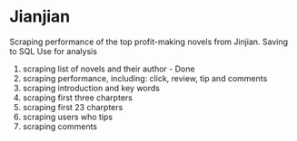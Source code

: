 # Jianjian

Scraping performance of the top profit-making novels from Jinjian. 
Saving to SQL
Use for analysis

1.  scraping list of novels and their author - Done
2.  scraping performance, including: click, review, tip and comments
3.  scraping introduction and key words
4.  scraping first three charpters
5.  scraping first 23  charpters
6.  scraping users who tips
7.  scraping comments
